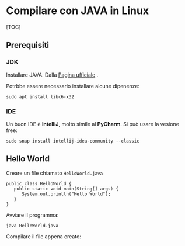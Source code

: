 # Compilare con JAVA in Linux
[TOC]

## Prerequisiti

### JDK
Installare JAVA. Dalla  [Pagina ufficiale](https://www.oracle.com/java/technologies/downloads/) .

Potrbbe essere necessario installare alcune dipenenze:
```
sudo apt install libc6-x32
```

### IDE
Un buon IDE è **IntelliJ**, molto simile al **PyCharm**. Si può usare la vesione free:
```
sudo snap install intellij-idea-community --classic
```


## Hello World
Creare un file chiamato `HelloWorld.java`
```
public class HelloWorld {
   public static void main(String[] args) {
      System.out.println("Hello World");
   }
}
```

Avviare il programma:
```
java HelloWorld.java
```

Compilare il file appena creato:
```

```
